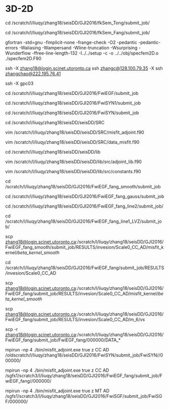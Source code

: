 

# 3D-2D

 cd /scratch/l/liuqy/zhang18/seisDD/GJI2016/fkSem_Tong/submit_job/
 
 cd /scratch/l/liuqy/zhang18/seisDD/GJI2016/fkSem_Fang/submit_job/
 
 
 gfortran  -std=gnu -fimplicit-none -frange-check -O2 -pedantic -pedantic-errors -Waliasing -Wampersand -Wline-truncation -Wsurprising -Wunderflow -ffree-line-length-132 -I../../setup -c -o ../../obj/specfem2D.o ./specfem2D.F90
 
 
 
 ssh -X zhang18@login.scinet.utoronto.ca
 ssh zhangc@128.100.79.35 -X
 ssh zhangchao@222.195.76.41
 
 
 
 ssh -X  gpc03
 
 cd /scratch/l/liuqy/zhang18/seisDD/GJI2016/FwiEGF/submit_job
 
 cd /scratch/l/liuqy/zhang18/seisDD/GJI2016/FwiSYN1/submit_job 
 
  
 cd /scratch/l/liuqy/zhang18/seisDD/GJI2016/FwiSYN/submit_job 
 
 cd /scratch/l/liuqy/zhang18/seisDD/seisDD/SRC
 
vim /scratch/l/liuqy/zhang18/seisDD/seisDD/SRC/misfit_adjoint.f90

vim /scratch/l/liuqy/zhang18/seisDD/seisDD/SRC/data_misfit.f90

cd  /scratch/l/liuqy/zhang18/seisDD/seisDD/lib

vim  /scratch/l/liuqy/zhang18/seisDD/seisDD/lib/src/adjoint_lib.f90 

vim /scratch/l/liuqy/zhang18/seisDD/seisDD/lib/src/constants.f90 

cd /scratch/l/liuqy/zhang18/seisDD/GJI2016/FwiEGF_fang_smooth/submit_job

cd /scratch/l/liuqy/zhang18/seisDD/GJI2016/FwiEGF_fang_gauss/submit_job

cd /scratch/l/liuqy/zhang18/seisDD/GJI2016/FwiEGF_fang_line2/submit_job/

cd /scratch/l/liuqy/zhang18/seisDD/GJI2016/FwiEGF_fang_line1_LVZ/submit_job/

scp zhang18@login.scinet.utoronto.ca:/scratch/l/liuqy/zhang18/seisDD/GJI2016/FwiEGF_fang_smooth/submit_job/RESULTS/invesion/Scale0_CC_AD/misfit_kernel/*beta_kernel_smooth*

cd /scratch/l/liuqy/zhang18/seisDD/GJI2016/FwiEGF_fang/submit_job/RESULTS/invesion/Scale0_CC_AD

scp zhang18@login.scinet.utoronto.ca:/scratch/l/liuqy/zhang18/seisDD/GJI2016/FwiEGF_fang/submit_job/RESULTS/invesion/Scale0_CC_AD/misfit_kernel/*beta_kernel_smooth*

scp zhang18@login.scinet.utoronto.ca:/scratch/l/liuqy/zhang18/seisDD/GJI2016/FwiEGF_fang/submit_job/RESULTS/invesion/Scale0_CC_AD/m_6/*vs*

scp -r zhang18@login.scinet.utoronto.ca:/scratch/l/liuqy/zhang18/seisDD/GJI2016/FwiEGF_fang/submit_job/FwiEGF_fang/000000/DATA_*


mpirun -np 4 ./bin/misfit_adjoint.exe true z CC AD /oldscratch/l/liuqy/zhang18/seisDD/GJI2016/FwiSYN/submit_job/FwiSYN//000000/

mpirun -np 4 ./bin/misfit_adjoint.exe true z CC AD /sgfs1/scratch3/l/liuqy/zhang18/seisDD/GJI2016/FwiEGF_fang/submit_job/FwiEGF_fang//000000/

mpirun -np 4 ./bin/misfit_adjoint.exe true z MT AD /sgfs1/scratch3/l/liuqy/zhang18/seisDD/GJI2016/FwiSGF/submit_job/FwiSGF/000000/






 
                              
                              
                              
                              
                               

